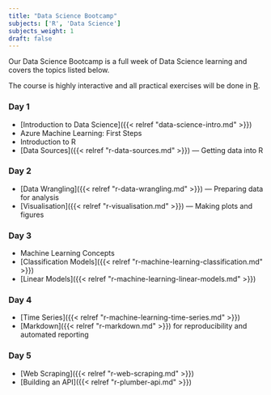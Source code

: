 ```yaml
---
title: "Data Science Bootcamp"
subjects: ['R', 'Data Science']
subjects_weight: 1
draft: false
---
```


<!--
https://datasciencedojo.com/bootcamp/curriculum/
-->

Our Data Science Bootcamp is a full week of Data Science learning and covers the topics listed below.

The course is highly interactive and all practical exercises will be done in [R](https://www.r-project.org/).

### Day 1

- [Introduction to Data Science]({{< relref "data-science-intro.md" >}})
- Azure Machine Learning: First Steps
- Introduction to R
- [Data Sources]({{< relref "r-data-sources.md" >}}) &mdash; Getting data into R

### Day 2

- [Data Wrangling]({{< relref "r-data-wrangling.md" >}}) &mdash; Preparing data for analysis
- [Visualisation]({{< relref "r-visualisation.md" >}}) &mdash; Making plots and figures

### Day 3

- Machine Learning Concepts
- [Classification Models]({{< relref "r-machine-learning-classification.md" >}})
- [Linear Models]({{< relref "r-machine-learning-linear-models.md" >}})

### Day 4

- [Time Series]({{< relref "r-machine-learning-time-series.md" >}})
- [Markdown]({{< relref "r-markdown.md" >}}) for reproducibility and automated reporting

### Day 5

- [Web Scraping]({{< relref "r-web-scraping.md" >}})
- [Building an API]({{< relref "r-plumber-api.md" >}})


<!--
- Ensembles, Bagging and Boosting
- Cross Validation and Tuning
- Unsupervised Learning
- Text Analysis
- Recommendation Engines
-->
